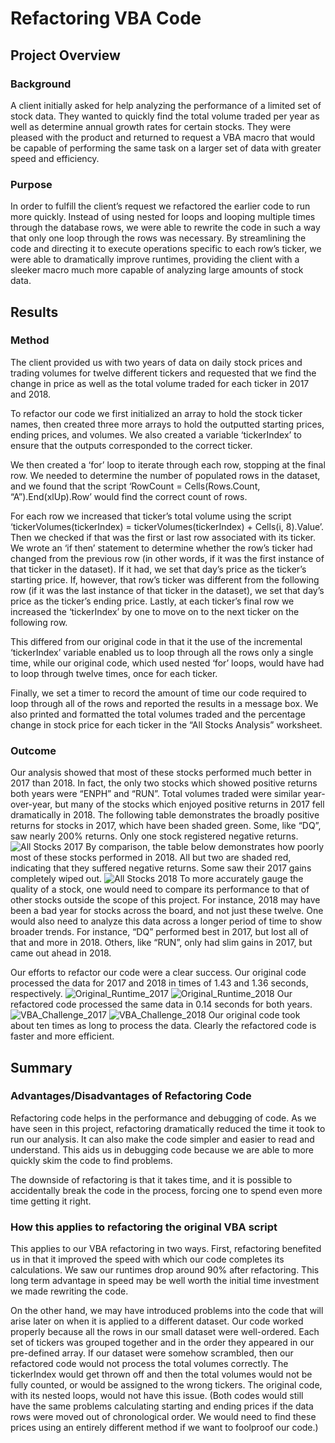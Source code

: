 # Refactoring VBA Code

## Project Overview
### Background
A client initially asked for help analyzing the performance of a limited set of stock data. They wanted to quickly find the total volume traded per year as well as determine annual growth rates for certain stocks. They were pleased with the product and returned to request a VBA macro that would be capable of performing the same task on a larger set of data with greater speed and efficiency.

### Purpose
In order to fulfill the client’s request we refactored the earlier code to run more quickly. Instead of using nested for loops and looping multiple times through the database rows, we were able to rewrite the code in such a way that only one loop through the rows was necessary. By streamlining the code and directing it to execute operations specific to each row’s ticker, we were able to dramatically improve runtimes, providing the client with a sleeker macro much more capable of analyzing large amounts of stock data.

## Results
### Method
The client provided us with two years of data on daily stock prices and trading volumes for twelve different tickers and requested that we find the change in price as well as the total volume traded for each ticker in 2017 and 2018. 

To refactor our code we first initialized an array to hold the stock ticker names, then created three more arrays to hold the outputted starting prices, ending prices, and volumes. We also created a variable ‘tickerIndex’ to ensure that the outputs corresponded to the correct ticker.

We then created a ‘for’ loop to iterate through each row, stopping at the final row. We needed to determine the number of populated rows in the dataset, and we found that the script ‘RowCount = Cells(Rows.Count, “A”).End(xlUp).Row’ would find the correct count of rows.

For each row we increased that ticker’s total volume using the script ‘tickerVolumes(tickerIndex) = tickerVolumes(tickerIndex) + Cells(i, 8).Value’. Then we checked if that was the first or last row associated with its ticker. We wrote an ‘if then’ statement to determine whether the row’s ticker had changed from the previous row (in other words, if it was the first instance of that ticker in the dataset). If it had, we set that day’s price as the ticker’s starting price. If, however, that row’s ticker was different from the following row (if it was the last instance of that ticker in the dataset), we set that day’s price as the ticker’s ending price. Lastly, at each ticker’s final row we increased the ‘tickerIndex’ by one to move on to the next ticker on the following row.

This differed from our original code in that it the use of the incremental ‘tickerIndex’ variable enabled us to loop through all the rows only a single time, while our original code, which used nested ‘for’ loops, would have had to loop through twelve times, once for each ticker.
	
Finally, we set a timer to record the amount of time our code required to loop through all of the rows and reported the results in a message box. We also printed and formatted the total volumes traded and the percentage change in stock price for each ticker in the “All Stocks Analysis” worksheet.
	

		
### Outcome
Our analysis showed that most of these stocks performed much better in 2017 than 2018. In fact, the only two stocks which showed positive returns both years were “ENPH” and “RUN”. Total volumes traded were similar year-over-year, but many of the stocks which enjoyed positive returns in 2017 fell dramatically in 2018. The following table demonstrates the broadly positive returns for stocks in 2017, which have been shaded green. Some, like “DQ”, saw nearly 200% returns. Only one stock registered negative returns.
![All Stocks 2017](All_Stocks_2017.png)
By comparison, the table below demonstrates how poorly most of these stocks performed in 2018. All but two are shaded red, indicating that they suffered negative returns. Some saw their 2017 gains completely wiped out.
![All Stocks 2018](All_Stocks_2018.png)
To more accurately gauge the quality of a stock, one would need to compare its performance to that of other stocks outside the scope of this project. For instance, 2018 may have been a bad year for stocks across the board, and not just these twelve. One would also need to analyze this data across a longer period of time to show broader trends. For instance, “DQ” performed best in 2017, but lost all of that and more in 2018. Others, like “RUN”, only had slim gains in 2017, but came out ahead in 2018.

Our efforts to refactor our code were a clear success. Our original code processed the data for 2017 and 2018 in times of 1.43 and 1.36 seconds, respectively. 
![Original_Runtime_2017](Original_Runtime_2017.png) ![Original_Runtime_2018](Original_Runtime_2018.png)
Our refactored code processed the same data in 0.14 seconds for both years.
![VBA_Challenge_2017](VBA_Challenge_2017.png) ![VBA_Challenge_2018](VBA_Challenge_2018.png)
Our original code took about ten times as long to process the data. Clearly the refactored code is faster and more efficient.

## Summary

### Advantages/Disadvantages of Refactoring Code
Refactoring code helps in the performance and debugging of code. As we have seen in this project, refactoring dramatically reduced the time it took to run our analysis. It can also make the code simpler and easier to read and understand. This aids us in debugging code because we are able to more quickly skim the code to find problems. 

The downside of refactoring is that it takes time, and it is possible to accidentally break the code in the process, forcing one to spend even more time getting it right.

### How this applies to refactoring the original VBA script
This applies to our VBA refactoring in two ways. First, refactoring benefited us in that it improved the speed with which our code completes its calculations. We saw our runtimes drop  around 90% after refactoring. This long term advantage in speed may be well worth the initial time investment we made rewriting the code.

On the other hand, we may have introduced problems into the code that will arise later on when it is applied to a different dataset. Our code worked properly because all the rows in our small dataset were well-ordered. Each set of tickers was grouped together and in the order they appeared in our pre-defined array. If our dataset were somehow scrambled, then our refactored code would not process the total volumes correctly. The tickerIndex would get thrown off and then the total volumes would not be fully counted, or would be assigned to the wrong tickers. The original code, with its nested loops, would not have this issue. (Both codes would still have the same problems calculating starting and ending prices if the data rows were moved out of chronological order. We would need to find these prices using an entirely different method if we want to foolproof our code.)

